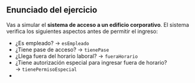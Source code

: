 ## Enunciado del ejercicio
Vas a simular el **sistema de acceso a un edificio corporativo**.
El sistema verifica los siguientes aspectos antes de permitir el ingreso:
- ¿Es empleado? → `esEmpleado`
- ¿Tiene pase de acceso? → `tienePase`
- ¿Llega fuera del horario laboral? → `fueraHorario`
- ¿Tiene autorización especial para ingresar fuera de horario? → `tienePermisoEspecial`
- 
